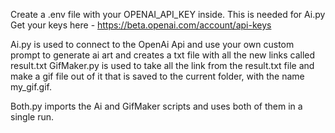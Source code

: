 Create a .env file with your OPENAI_API_KEY inside. This is needed for Ai.py
Get your keys here - https://beta.openai.com/account/api-keys

Ai.py is used to connect to the OpenAi Api and use your own custom prompt to generate ai art and creates a txt file with all the new links called result.txt
GifMaker.py is used to take all the link from the result.txt file and make a gif file out of it that is saved to the current folder, with the name my_gif.gif.

Both.py imports the Ai and GifMaker scripts and uses both of them in a single run.